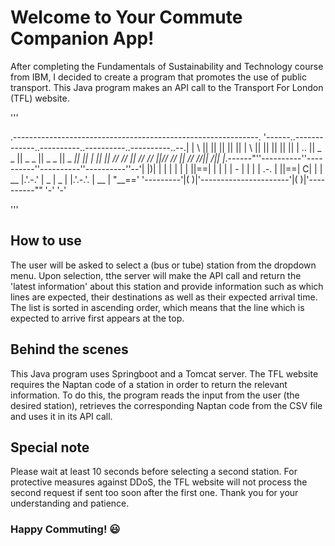 # Welcome to Your Commute Companion App!

After completing the Fundamentals of Sustainability and Technology course from IBM, I decided to create 
a program that promotes the use of public transport. This Java program makes an API call to the 
Transport For London (TFL) website.

'''

.-------------------------------------------------------------.
'------..-------------..----------..----------..----------..--.|
|       \\            ||          ||          ||          ||  ||
|        \\           ||          ||          ||          ||  ||
|    ..   ||  _    _  ||    _   _ || _    _   ||    _    _||  ||
|    ||   || //   //  ||   //  // ||//   //   ||   //   //|| /||
|_.------"''----------''----------''----------''----------''--'|
|)|      |       |       |       |    |         |      ||==|  |
| |      |  _-_  |       |       |    |  .-.    |      ||==| C|
| |  __  |.'.-.' |   _   |   _   |    |.'.-.'.  |  __  | "__=='
'---------'|( )|'----------------------'|( )|'----------""
'-'                          '-'

'''

## How to use
The user will be asked to select a (bus or tube) station from the dropdown menu. Upon selection,
tthe server will make the API call and return the 'latest information' about
this station and provide information such as which lines are expected, their destinations as well as their expected arrival time. 
The list is sorted in ascending order, which means that the line which is expected to arrive first appears at the top.

## Behind the scenes
This Java program uses Springboot and a Tomcat server. 
The TFL website requires the Naptan code of a station in order to return the relevant information.
To do this, the program reads the input from the user (the desired station), retrieves the corresponding 
Naptan code from the CSV file and uses it in its API call.

## Special note
Please wait at least 10 seconds before selecting a second station.
For protective measures against DDoS, the TFL website will not process the second request 
if sent too soon after the first one. Thank you for your understanding and patience.

### Happy Commuting! 😃